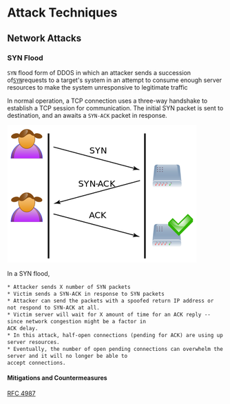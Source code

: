 # Attack Techniques

## Network Attacks

### SYN Flood

`SYN` flood form of DDOS in which an attacker sends a succession of[`SYN`](https://en.wikipedia.org/wiki/SYN_%28TCP%29)requests to a target's system in an attempt to consume enough server resources to make the system unresponsive to legitimate traffic

In normal operation, a TCP connection uses a three-way handshake to establish a TCP session for communication. The initial SYN packet is sent to destination, and an awaits a `SYN-ACK` packet in response.

![](/assets/syn-flood-1.png)

In a SYN flood, 

```
* Attacker sends X number of SYN packets
* Victim sends a SYN-ACK in response to SYN packets
* Attacker can send the packets with a spoofed return IP address or not respond to SYN-ACK at all.
* Victim server will wait for X amount of time for an ACK reply -- since network congestion might be a factor in 
ACK delay.
* In this attack, half-open connections (pending for ACK) are using up server resources.
* Eventually, the number of open pending connections can overwhelm the server and it will no longer be able to 
accept connections.
```

#### Mitigations and Countermeasures

[RFC 4987](https://tools.ietf.org/html/rfc4987)



